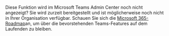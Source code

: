 Diese Funktion wird im Microsoft Teams Admin Center noch nicht angezeigt? Sie wird zurzeit bereitgestellt und ist möglicherweise noch nicht in Ihrer Organisation verfügbar. Schauen Sie sich die [Microsoft 365-Roadmap](https://www.microsoft.com/microsoft-365/roadmap?filters=&searchterms=microsoft%2Cteams)an, um über die bevorstehenden Teams-Features auf dem Laufenden zu bleiben.